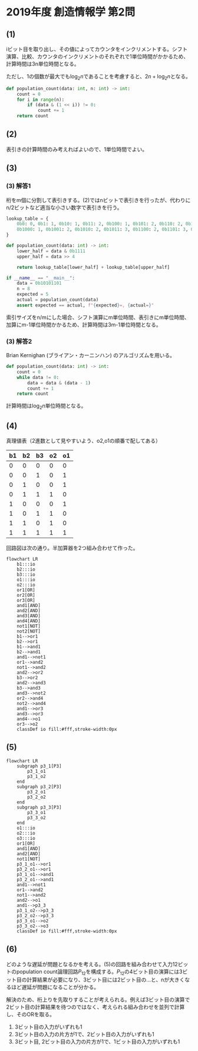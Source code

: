 # 2019年度 創造情報学 第2問

## (1)

iビット目を取り出し、その値によってカウンタをインクリメントする。シフト演算、比較、カウンタのインクリメントのそれぞれで1単位時間がかかるため、計算時間は3n単位時間となる。

ただし、1の個数が最大でも$\log_2 n$であることを考慮すると、$2n+\log_{2}n$となる。

```python
def population_count(data: int, n: int) -> int:
    count = 0
    for i in range(n):
        if (data & (1 << i)) != 0:
            count += 1
    return count
```

## (2)

表引きの計算時間のみ考えればよいので、1単位時間でよい。

## (3)

### (3) 解答1

桁をm個に分割して表引きする。(2)ではnビットで表引きを行ったが、代わりにn/2ビットなど適当な小さい数字で表引きを行う。

```python
lookup_table = {
    0b0: 0, 0b1: 1, 0b10: 1, 0b11: 2, 0b100: 1, 0b101: 2, 0b110: 2, 0b111: 3,
    0b1000: 1, 0b1001: 2, 0b1010: 2, 0b1011: 3, 0b1100: 2, 0b1101: 3, 0b1110: 3, 0b1111: 4,
}

def population_count(data: int) -> int:
    lower_half = data & 0b1111
    upper_half = data >> 4

    return lookup_table[lower_half] + lookup_table[upper_half]

if __name__ == "__main__":
    data = 0b10101101
    n = 8
    expected = 5
    actual = population_count(data)
    assert expected == actual, f"{expected}=, {actual=}"
```

索引サイズをn/mにした場合、シフト演算にm単位時間、表引きにm単位時間、加算にm-1単位時間かかるため、計算時間は3m-1単位時間となる。

### (3) 解答2

Brian Kernighan (ブライアン・カーニンハン) のアルゴリズムを用いる。

```python
def population_count(data: int) -> int:
    count = 0
    while data != 0:
        data = data & (data - 1)
        count += 1
    return count
```

計算時間は$\log_2 n$単位時間となる。

## (4)

真理値表（2進数として見やすいよう、o2,o1の順番で配してある）

| b1  | b2  | b3  | o2  | o1  |
| --- | --- | --- | --- | --- |
| 0   | 0   | 0   | 0   | 0   |
| 0   | 0   | 1   | 0   | 1   |
| 0   | 1   | 0   | 0   | 1   |
| 0   | 1   | 1   | 1   | 0   |
| 1   | 0   | 0   | 0   | 1   |
| 1   | 0   | 1   | 1   | 0   |
| 1   | 1   | 0   | 1   | 0   |
| 1   | 1   | 1   | 1   | 1   |

回路図は次の通り。半加算器を2つ組み合わせて作った。

```mermaid
flowchart LR
    b1:::io
    b2:::io
    b3:::io
    o1:::io
    o2:::io
    or1[OR]
    or2[OR]
    or3[OR]
    and1[AND]
    and2[AND]
    and3[AND]
    and4[AND]
    not1[NOT]
    not2[NOT]
    b1-->or1
    b2-->or1
    b1-->and1
    b2-->and1
    and1-->not1
    or1-->and2
    not1-->and2
    and2-->or2
    b3-->or2
    and2-->and3
    b3-->and3
    and3-->not2
    or2-->and4
    not2-->and4
    and1-->or3
    and3-->or3
    and4-->o1
    or3-->o2
    classDef io fill:#fff,stroke-width:0px
```

## (5)

```mermaid
flowchart LR
    subgraph p3_1[P3]
        p3_1_o1
        p3_1_o2
    end
    subgraph p3_2[P3]
        p3_2_o1
        p3_2_o2
    end
    subgraph p3_3[P3]
        p3_3_o1
        p3_3_o2
    end
    o1:::io
    o2:::io
    o3:::io
    or1[OR]
    and1[AND]
    and2[AND]
    not1[NOT]
    p3_1_o1-->or1
    p3_2_o1-->or1
    p3_1_o1-->and1
    p3_2_o1-->and1
    and1-->not1
    or1-->and2
    not1-->and2
    and2-->o1
    and1-->p3_3
    p3_1_o2-->p3_3
    p3_2_o2-->p3_3
    p3_3_o1-->o2
    p3_3_o2-->o3
    classDef io fill:#fff,stroke-width:0px
```

## (6)

どのような遅延が問題となるかを考える。(5)の回路を組み合わせて入力12ビットのpopulation count論理回路$P_{12}$を構成する。$P_{12}$の4ビット目の演算には3ビット目の計算結果が必要になり、3ビット目には2ビット目の...と、nが大きくなるほど遅延が問題になることが分かる。

解決のため、桁上りを先取りすることが考えられる。例えば3ビット目の演算で2ビット目の計算結果を待つのではなく、考えられる組み合わせを並列で計算し、そのORを取る。

1. 3ビット目の入力がいずれも1
2. 3ビット目の入力の片方が1で、2ビット目の入力がいずれも1
3. 3ビット目, 2ビット目の入力の片方が1で、1ビット目の入力がいずれも1
